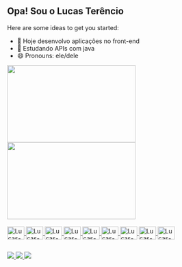 ## Opa! Sou o Lucas Terêncio

Here are some ideas to get you started:

- 🔭 Hoje desenvolvo aplicações no front-end 
- 🌱 Estudando APIs com java
- 😄 Pronouns: ele/dele

<div style="display: flex">
  <a href="https://github.com/lucasterencio"/>
  <img height="180em" width="300em" src="https://github-readme-stats.vercel.app/api?username=lucasterencio&show_icons=true&theme=dark"/>
  <img height="180em" width="300em" src="https://github-readme-stats.vercel.app/api/top-langs/?username=lucasterencio"/>
</div>

<div style="display: inline_block"><br>
  <img align="center" alt="Lucas-Js" height="30" width="40" src="https://cdn.jsdelivr.net/gh/devicons/devicon@latest/icons/javascript/javascript-original.svg" />
  <img align="center" alt="Lucas-Html" height="30" width="40" src="https://cdn.jsdelivr.net/gh/devicons/devicon@latest/icons/html5/html5-original.svg" />
  <img align="center" alt="Lucas-CSS" height="30" width="40" src="https://cdn.jsdelivr.net/gh/devicons/devicon@latest/icons/css3/css3-original.svg" />
  <img align="center" alt="Lucas-Tailwindcss" height="30" width="40" src="https://cdn.jsdelivr.net/gh/devicons/devicon@latest/icons/tailwindcss/tailwindcss-original.svg" />
  <img align="center" alt="Lucas-Python" height="30" width="40" src="https://cdn.jsdelivr.net/gh/devicons/devicon@latest/icons/python/python-original.svg" />
  <img align="center" alt="Lucas-Java" height="30" width="40" src="https://cdn.jsdelivr.net/gh/devicons/devicon@latest/icons/java/java-original.svg" />
  <img align="center" alt="Lucas-Springboot" height="30" width="40" src="https://cdn.jsdelivr.net/gh/devicons/devicon@latest/icons/spring/spring-original.svg" />
  <img align="center" alt="Lucas-Mysql" height="30" width="40" src="https://cdn.jsdelivr.net/gh/devicons/devicon@latest/icons/mysql/mysql-original.svg" />
  <img align="center" alt="Lucas-Git" height="30" width="40" src="https://cdn.jsdelivr.net/gh/devicons/devicon@latest/icons/git/git-original.svg" />
</div>

##

<div>
  <a href="https://www.linkedin.com/in/lucas-ter%C3%AAncio-ab7a3b286/" target="_blank"> <img src="https://img.shields.io/badge/LinkedIn-0077B5?style=for-the-badge&logo=linkedin&logoColor=white" target="_blank"/> </a>
  <a href="https://www.instagram.com/lucasnascimento_15/?next=%2F" target="_blank"> <img src="https://img.shields.io/badge/Instagram-E4405F?style=for-the-badge&logo=instagram&logoColor=white " target="_blank"/> </a>
  <a href="lucas.tnsantos@upe.br" target="_blank"> <img src="https://img.shields.io/badge/Gmail-D14836?style=for-the-badge&logo=gmail&logoColor=white" target="_blank"/> </a>
</div>
